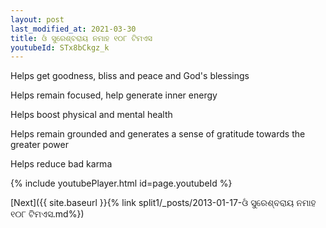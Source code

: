 ```yaml
---
layout: post
last_modified_at: 2021-03-30
title: ଓଁ ସୁରେଶ୍ବରାୟ ନମାହ ୧୦୮ ଟିମଏସ
youtubeId: STx8bCkgz_k
---
```

 
 
Helps get goodness, bliss and peace and God's blessings
 
Helps remain focused, help generate inner energy 
 
Helps boost physical and mental health 
 
Helps remain grounded and generates a sense of gratitude towards the greater power 
 
Helps reduce bad karma
 
 
 
 


{% include youtubePlayer.html id=page.youtubeId %}
 
[Next]({{ site.baseurl }}{% link  split1/_posts/2013-01-17-ଓଁ ସୁରେଶ୍ବରାୟ ନମାହ ୧୦୮ ଟିମଏସ.md%})
 
